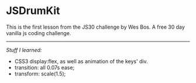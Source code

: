 # JSDrumKit

This is the first lesson from the JS30 challenge by Wes Bos.
A free 30 day vanilla js coding challenge.

---

*Stuff I learned:*

- CSS3 display:flex, as well as animation of the keys' div.
- transition: all 0.07s ease;
- transform: scale(1.5);